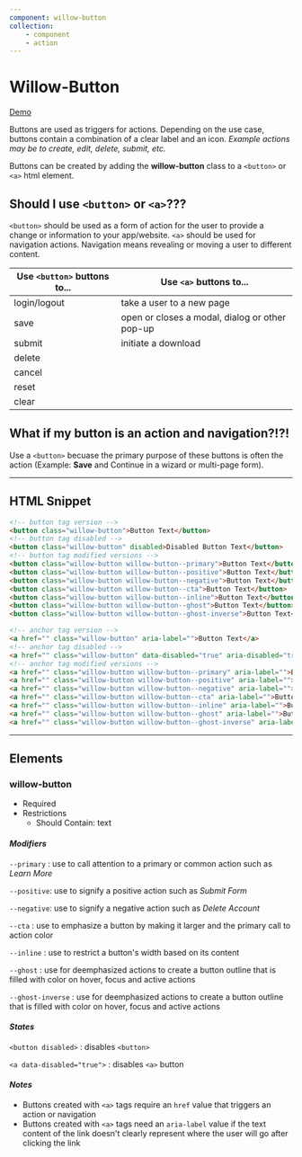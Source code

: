 ```yaml
---
component: willow-button
collection: 
    - component
    - action
---
```

# **Willow-Button**

[Demo](http://codepen.io/team/UnumUX/pen/BWpzLa)

Buttons are used as triggers for actions. Depending on the use case, buttons contain a combination of a clear label and an icon. _Example actions may be to create, edit, delete, submit, etc._

Buttons can be created by adding the **willow-button** class to a `<button>` or `<a>` html element.

## Should I use `<button>` or `<a>`???

`<button>` should be used as a form of action for the user to provide a change or information to your app/website.
`<a>` should be used for navigation actions. Navigation means revealing or moving a user to different content.

|Use `<button>` buttons to...         |Use `<a>` buttons to...                        |
|------------------------------------ |---------------------------------------------- |
|login/logout                         |take a user to a new page                      |
|save                                 |open or closes a modal, dialog or other pop-up |
|submit                               |initiate a download                            |
|delete                               |                                               |
|cancel                               |                                               |
|reset                                |                                               |
|clear                                |                                               |

## What if my button is an action and navigation?!?!

Use a `<button>` becuase the primary purpose of these buttons is often the action (Example: **Save** and Continue in a wizard or multi-page form).

---

## HTML Snippet

```html
<!-- button tag version -->
<button class="willow-button">Button Text</button>
<!-- button tag disabled -->
<button class="willow-button" disabled>Disabled Button Text</button>
<!-- button tag modified versions -->
<button class="willow-button willow-button--primary">Button Text</button>
<button class="willow-button willow-button--positive">Button Text</button>
<button class="willow-button willow-button--negative">Button Text</button>
<button class="willow-button willow-button--cta">Button Text</button>
<button class="willow-button willow-button--inline">Button Text</button>
<button class="willow-button willow-button--ghost">Button Text</button>
<button class="willow-button willow-button--ghost-inverse">Button Text</button>

<!-- anchor tag version -->
<a href="" class="willow-button" aria-label="">Button Text</a>
<!-- anchor tag disabled -->
<a href="" class="willow-button" data-disabled="true" aria-disabled="true" aria-label="">Disabled Button Text</a>
<!-- anchor tag modified versions -->
<a href="" class="willow-button willow-button--primary" aria-label="">Button Text</a>
<a href="" class="willow-button willow-button--positive" aria-label="">Button Text</a>
<a href="" class="willow-button willow-button--negative" aria-label="">Button Text</a>
<a href="" class="willow-button willow-button--cta" aria-label="">Button Text</a>
<a href="" class="willow-button willow-button--inline" aria-label="">Button Text</a>
<a href="" class="willow-button willow-button--ghost" aria-label="">Button Text</a>
<a href="" class="willow-button willow-button--ghost-inverse" aria-label="">Button Text</a>
```

---

## Elements

### willow-button

- Required
- Restrictions
  - Should Contain: text

#### _Modifiers_

`--primary` : use to call attention to a primary or common action such as _Learn More_

`--positive`: use to signify a positive action such as _Submit Form_

`--negative`: use to signify a negative action such as _Delete Account_

`--cta` : use to emphasize a button by making it larger and the primary call to action color

`--inline` : use to restrict a button's width based on its content

`--ghost` : use for deemphasized actions to create a button outline that is filled with color on hover, focus and active actions

`--ghost-inverse` : use for deemphasized actions to create a button outline that is filled with color on hover, focus and active actions

#### _States_

`<button disabled>` : disables `<button>`

`<a data-disabled="true">` : disables `<a>` button

#### _Notes_

- Buttons created with `<a>` tags require an `href` value that triggers an action or navigation
- Buttons created with `<a>` tags need an `aria-label` value if the text content of the link doesn't clearly represent where the user will go after clicking the link